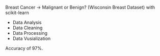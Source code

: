
Breast Cancer -> Malignant or Benign? (Wisconsin Breast Dataset) 
with scikit-learn

- Data Analysis
- Data Cleaning
- Data Processing
- Data Vusialization

Accuracy of 97%.
